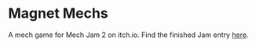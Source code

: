 # Magnet Mechs
A mech game for Mech Jam 2 on itch.io.
Find the finished Jam entry [here](https://mrflamey.itch.io/magnet-mechs).
